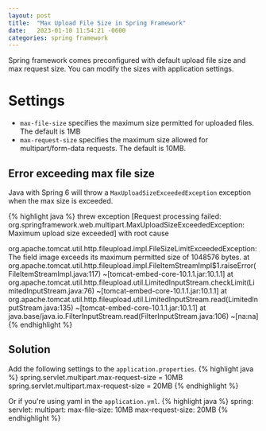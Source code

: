 ```yaml
---
layout: post
title:  "Max Upload File Size in Spring Framework"
date:   2023-01-10 11:54:21 -0600
categories: spring framework
---
```

Spring framework comes preconfigured with default upload file size and max request size. You can modify the sizes with application settings. 

# Settings
* `max-file-size` specifies the maximum size permitted for uploaded files. The default is 1MB
* `max-request-size` specifies the maximum size allowed for multipart/form-data requests. The default is 10MB.

## Error exceeding max file size
Java with Spring 6 will throw a `MaxUploadSizeExceededException` exception when the max size is exceeded.

{% highlight java %}
threw exception [Request processing failed: org.springframework.web.multipart.MaxUploadSizeExceededException: Maximum upload size exceeded] with root cause

org.apache.tomcat.util.http.fileupload.impl.FileSizeLimitExceededException: The field image exceeds its maximum permitted size of 1048576 bytes.
	at org.apache.tomcat.util.http.fileupload.impl.FileItemStreamImpl$1.raiseError(FileItemStreamImpl.java:117) ~[tomcat-embed-core-10.1.1.jar:10.1.1]
	at org.apache.tomcat.util.http.fileupload.util.LimitedInputStream.checkLimit(LimitedInputStream.java:76) ~[tomcat-embed-core-10.1.1.jar:10.1.1]
	at org.apache.tomcat.util.http.fileupload.util.LimitedInputStream.read(LimitedInputStream.java:135) ~[tomcat-embed-core-10.1.1.jar:10.1.1]
	at java.base/java.io.FilterInputStream.read(FilterInputStream.java:106) ~[na:na]
{% endhighlight %}

## Solution
Add the following settings to the `application.properties`.
{% highlight java %}
spring.servlet.multipart.max-request-size = 10MB
spring.servlet.multipart.max-request-size = 20MB
{% endhighlight %}

Or if you're using yaml in the `application.yml`. 
{% highlight java %}
spring:
  servlet:
	multipart:
	  max-file-size:  10MB
	  max-request-size:  20MB
{% endhighlight %}

